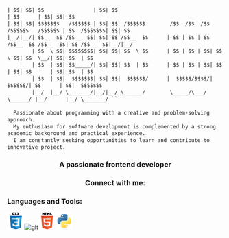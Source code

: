 ```/$$ /$$ /$$                 /$$ /$$                                                   /$$       /$$ /$$ /$$
| $$| $$| $$                | $$| $$                                                  | $$      | $$| $$| $$
| $$| $$| $$$$$$$   /$$$$$$ | $$| $$  /$$$$$$        /$$  /$$  /$$  /$$$$$$   /$$$$$$ | $$  /$$$$$$$| $$| $$ 
|__/|__/| $$__  $$ /$$__  $$| $$| $$ /$$__  $$      | $$ | $$ | $$ /$$__  $$ /$$__  $$| $$ /$$__  $$|__/|__/
        | $$  \ $$| $$$$$$$$| $$| $$| $$  \ $$      | $$ | $$ | $$| $$  \ $$| $$  \__/| $$| $$  | $$        
        | $$  | $$| $$_____/| $$| $$| $$  | $$      | $$ | $$ | $$| $$  | $$| $$      | $$| $$  | $$        
        | $$  | $$|  $$$$$$$| $$| $$|  $$$$$$/      |  $$$$$/$$$$/|  $$$$$$/| $$      | $$|  $$$$$$$        
        |__/  |__/ \_______/|__/|__/ \______/        \_____/\___/  \______/ |__/      |__/ \_______/ ```    
 
  Passionate about programming with a creative and problem-solving approach. 
  My enthusiasm for software development is complemented by a strong academic background and practical experience.
  I am constantly seeking opportunities to learn and contribute to innovative project.
```
<h3 align="center">A passionate frontend developer</h3>

<h3 align="center">Connect with me:</h3>
<p align="left">
</p>

<h3 align="left">Languages and Tools:</h3>
<p align="left"><a href="https://www.w3schools.com/css/" target="_blank" rel="noreferrer"><img src="https://raw.githubusercontent.com/devicons/devicon/master/icons/css3/css3-original-wordmark.svg" alt="css3" width="40" height="40"/></a><a href="https://git-scm.com/" target="_blank" rel="noreferrer"><img src="https://www.vectorlogo.zone/logos/git-scm/git-scm-icon.svg" alt="git" width="40" height="40"/></a><a href="https://www.w3.org/html/" target="_blank" rel="noreferrer"><img src="https://raw.githubusercontent.com/devicons/devicon/master/icons/html5/html5-original-wordmark.svg" alt="html5" width="40" height="40"/></a><a href="https://www.python.org" target="_blank" rel="noreferrer"><img src="https://raw.githubusercontent.com/devicons/devicon/master/icons/python/python-original.svg" alt="python" width="40" height="40"/></a></p>
